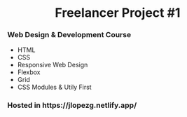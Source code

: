 <h1 align="center">Freelancer Project #1</h1>
<h3>Web Design & Development Course </h3>


<ul>
  <li>HTML</li>
  <li>CSS</li>
  <li>Responsive Web Design</li>
  <li>Flexbox</li>
  <li>Grid</li>
  <li>CSS Modules & Utily First</li>
</ul>

<h3>Hosted in https://jlopezg.netlify.app/</h2>
